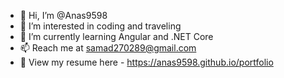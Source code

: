 - 👋 Hi, I’m @Anas9598
- 👀 I’m interested in coding and traveling
- 🌱 I’m currently learning Angular and .NET Core
- 📫 Reach me at samad270289@gmail.com
- 👀 View my resume here - https://anas9598.github.io/portfolio

<!---
Anas9598/Anas9598 is a ✨ special ✨ repository because its `README.md` (this file) appears on your GitHub profile.
You can click the Preview link to take a look at your changes.
--->
